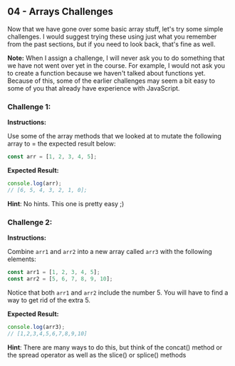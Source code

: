 ## 04 - Arrays Challenges

Now that we have gone over some basic array stuff, let's try some simple challenges. I would suggest trying these using just what you remember from the past sections, but if you need to look back, that's fine as well.

**Note:** When I assign a challenge, I will never ask you to do something that we have not went over yet in the course. For example, I would not ask you to create a function because we haven't talked about functions yet. Because of this, some of the earlier challenges may seem a bit easy to some of you that already have experience with JavaScript.

### Challenge 1:

**Instructions:**

Use some of the array methods that we looked at to mutate the following array to = the expected result below:

```js
const arr = [1, 2, 3, 4, 5];
```

**Expected Result:**

```js
console.log(arr);
// [6, 5, 4, 3, 2, 1, 0];
```

**Hint**: No hints. This one is pretty easy ;)

### Challenge 2:

**Instructions:**

Combine `arr1` and `arr2` into a new array called `arr3` with the following elements:

```js
const arr1 = [1, 2, 3, 4, 5];
const arr2 = [5, 6, 7, 8, 9, 10];
```

Notice that both `arr1` and `arr2` include the number 5. You will have to find a way to get rid of the extra 5.

**Expected Result:**

```js
console.log(arr3);
// [1,2,3,4,5,6,7,8,9,10]
```

**Hint**: There are many ways to do this, but think of the concat() method or the spread operator as well as the slice() or splice() methods
